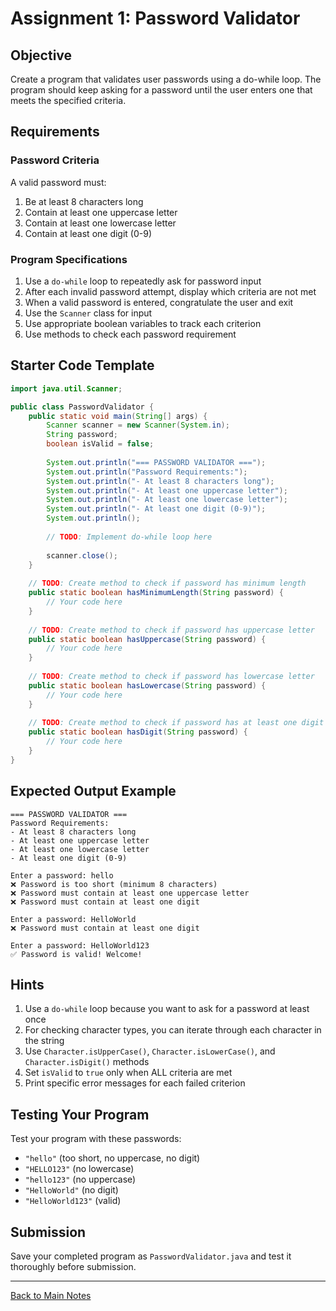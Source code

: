 # Assignment 1: Password Validator

## Objective
Create a program that validates user passwords using a do-while loop. The program should keep asking for a password until the user enters one that meets the specified criteria.

## Requirements

### Password Criteria
A valid password must:
1. Be at least 8 characters long
2. Contain at least one uppercase letter
3. Contain at least one lowercase letter
4. Contain at least one digit (0-9)

### Program Specifications
1. Use a `do-while` loop to repeatedly ask for password input
2. After each invalid password attempt, display which criteria are not met
3. When a valid password is entered, congratulate the user and exit
4. Use the `Scanner` class for input
5. Use appropriate boolean variables to track each criterion
6. Use methods to check each password requirement

## Starter Code Template

```java
import java.util.Scanner;

public class PasswordValidator {
    public static void main(String[] args) {
        Scanner scanner = new Scanner(System.in);
        String password;
        boolean isValid = false;
        
        System.out.println("=== PASSWORD VALIDATOR ===");
        System.out.println("Password Requirements:");
        System.out.println("- At least 8 characters long");
        System.out.println("- At least one uppercase letter");
        System.out.println("- At least one lowercase letter");
        System.out.println("- At least one digit (0-9)");
        System.out.println();
        
        // TODO: Implement do-while loop here
        
        scanner.close();
    }
    
    // TODO: Create method to check if password has minimum length
    public static boolean hasMinimumLength(String password) {
        // Your code here
    }
    
    // TODO: Create method to check if password has uppercase letter
    public static boolean hasUppercase(String password) {
        // Your code here
    }
    
    // TODO: Create method to check if password has lowercase letter
    public static boolean hasLowercase(String password) {
        // Your code here
    }
    
    // TODO: Create method to check if password has at least one digit
    public static boolean hasDigit(String password) {
        // Your code here
    }
}
```

## Expected Output Example

```
=== PASSWORD VALIDATOR ===
Password Requirements:
- At least 8 characters long
- At least one uppercase letter
- At least one lowercase letter
- At least one digit (0-9)

Enter a password: hello
❌ Password is too short (minimum 8 characters)
❌ Password must contain at least one uppercase letter
❌ Password must contain at least one digit

Enter a password: HelloWorld
❌ Password must contain at least one digit

Enter a password: HelloWorld123
✅ Password is valid! Welcome!
```

## Hints
1. Use a `do-while` loop because you want to ask for a password at least once
2. For checking character types, you can iterate through each character in the string
3. Use `Character.isUpperCase()`, `Character.isLowerCase()`, and `Character.isDigit()` methods
4. Set `isValid` to `true` only when ALL criteria are met
5. Print specific error messages for each failed criterion

## Testing Your Program
Test your program with these passwords:
- `"hello"` (too short, no uppercase, no digit)
- `"HELLO123"` (no lowercase)
- `"hello123"` (no uppercase)
- `"HelloWorld"` (no digit)
- `"HelloWorld123"` (valid)

## Submission
Save your completed program as `PasswordValidator.java` and test it thoroughly before submission.

---
[Back to Main Notes](../1_Lecture%20Notes.md)